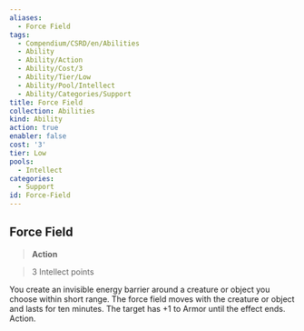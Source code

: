 ```yaml
---
aliases:
  - Force Field
tags:
  - Compendium/CSRD/en/Abilities
  - Ability
  - Ability/Action
  - Ability/Cost/3
  - Ability/Tier/Low
  - Ability/Pool/Intellect
  - Ability/Categories/Support
title: Force Field
collection: Abilities
kind: Ability
action: true
enabler: false
cost: '3'
tier: Low
pools:
  - Intellect
categories:
  - Support
id: Force-Field
---
```

## Force Field    
>**Action**    
>3 Intellect points  
    
You create an invisible energy barrier around a creature or object you choose within short range. The force field moves with the creature or object and lasts for ten minutes. The target has +1 to Armor until the effect ends. Action.
